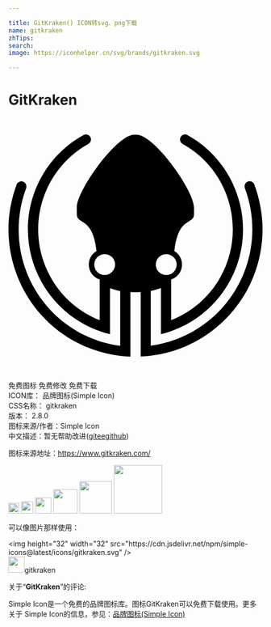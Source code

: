 ```yaml
---

title: GitKraken() ICON转svg、png下载
name: gitkraken
zhTips: 
search: 
image: https://iconhelper.cn/svg/brands/gitkraken.svg

---
```


# GitKraken  <small style="font-size: 60%;font-weight: 100"></small>

<div id="svg" class="svg-wrap">
<svg role="img" viewBox="0 0 24 24" xmlns="http://www.w3.org/2000/svg"><title>GitKraken icon</title><path d="M 23.224627,6.2515925 C 23.132336,6.0010885 22.855463,5.8824285 22.604959,5.9747195 22.420377,6.0406415 22.301717,6.2252235 22.301717,6.4229905 22.301717,6.4757275 22.314902,6.5416495 22.328086,6.5943875 24.477146,12.303241 21.576574,18.671317 15.86772,20.820377 15.089839,21.110435 14.272405,21.321384 13.441787,21.426861 V 16.271751 C 13.771397,16.205829 14.087823,16.113539 14.404249,16.008063 V 20.345737 C 19.849415,19.014111 23.198258,13.529393 21.866631,8.0842275 21.194226,5.3286835 19.401145,2.9686715 16.909289,1.5974925 16.67197,1.4656485 16.381912,1.5579395 16.263253,1.7820745 16.131408,2.0193935 16.223699,2.3094505 16.447835,2.4281105 20.890984,4.8804125 22.499483,10.483792 20.047181,14.926942 19.018797,16.799129 17.35756,18.249416 15.366712,19.027295 V 15.19063 C 15.973195,14.992863 16.395097,14.439118 16.395097,13.793081 16.395097,13.265705 16.131408,12.791066 15.669954,12.527377 16.012749,9.2180875 17.528957,10.088259 17.528957,9.0335055 V 8.4138375 C 17.528957,6.8317075 13.863688,1.6765985 12.149714,1.5579395 12.096976,1.5579395 12.044238,1.5579395 11.991501,1.5579395 11.938763,1.5579395 11.886025,1.5579395 11.833287,1.5579395 10.119313,1.6765985 6.4540444,6.8317075 6.4540444,8.4138375 V 9.0335055 C 6.4540444,10.088259 7.9570684,9.2180875 8.3130474,12.527377 7.8647774,12.791066 7.5879044,13.265705 7.5879044,13.793081 7.5879044,14.439118 8.0098064,14.992863 8.6162894,15.19063 V 19.027295 C 3.9094514,17.168292 1.5889934,11.828603 3.4479964,7.1085795 4.2390614,5.1177325 5.6761634,3.4696795 7.5483514,2.4281105 7.7856704,2.2962665 7.8647774,2.0062095 7.7329334,1.7688895 7.6538264,1.6238615 7.4824294,1.5315705 7.3110314,1.5315705 7.2319254,1.5315705 7.1528184,1.5579395 7.0868964,1.5974925 2.1822924,4.3002985 0.38921136,10.470608 3.1052014,15.388396 4.4763814,17.880251 6.8363924,19.673332 9.5919364,20.345737 V 16.021248 C 9.9083624,16.126724 10.224788,16.219014 10.554399,16.284936 V 21.440044 C 4.5027504,20.635795 0.25736736,15.085155 1.0616164,9.0335055 1.1670924,8.2028865 1.3780424,7.3854525 1.6681004,6.6075715 1.7603904,6.3570675 1.6285464,6.0801955 1.3912274,5.9879045 1.1539074,5.8956135 0.86385036,6.0274575 0.77155936,6.2647775 V 6.2647775 C -1.5620826,12.474639 1.5758094,19.396459 7.7856704,21.716917 8.9854534,22.165188 10.237973,22.415691 11.516861,22.468429 V 16.377228 C 11.688259,16.390411 12.004685,16.390411 12.004685,16.390411 12.004685,16.390411 12.321111,16.390411 12.492509,16.377228 V 22.455246 C 19.124272,22.178373 24.266196,16.588179 23.989323,9.9564145 23.923401,8.7038945 23.672897,7.4513745 23.224627,6.2515925 Z M 14.206483,13.094307 C 14.588831,12.711959 15.208499,12.711959 15.604032,13.094307 15.98638,13.476655 15.98638,14.096322 15.604032,14.491856 15.221683,14.874204 14.602016,14.874204 14.206483,14.491856 14.021901,14.307274 13.916426,14.05677 13.916426,13.793081 13.916426,13.529393 14.021901,13.278889 14.206483,13.094307 Z M 9.7765184,14.491856 C 9.3941704,14.874204 8.7745024,14.874204 8.3921544,14.491856 8.3921544,14.491856 8.3921544,14.491856 8.3921544,14.491856 8.0098064,14.109507 8.0098064,13.476655 8.3921544,13.094307 8.7745024,12.711959 9.4073544,12.711959 9.7897024,13.094307 10.172051,13.48984 10.172051,14.109507 9.7765184,14.491856 Z"/></svg>
</div>
<detail full-name='gitkraken'></detail>

<div class="detail-page">
<p>
<span><span class="badge-success badge">免费图标</span> <span class="badge-success badge">免费修改</span>  <span class="badge-success badge">免费下载</span> </span>
<br/>
<span>
ICON库：
<span class="badge-secondary badge">品牌图标(Simple Icon)</span> 
</span>
<br/>
<span>
CSS名称：
<span class="badge-secondary badge">gitkraken</span> 
</span>

<br/>
<span>
版本：
<span class="badge-secondary badge">2.8.0</span> 
</span>
<br/>
<span>图标来源/作者：<span class="badge-light badge">Simple Icon</span></span> 
<br/>
<span class="zh-detail">中文描述：暂无<span class="help-link"><span>帮助改进</span>(<a href="https://gitee.com/liuwave/icon-helper/edit/master/json/brands/gitkraken.json" target="_blank" rel="noopener noreferrer">gitee</a><a href="https://github.com/liuwave/icon-helper/edit/master/json/brands/gitkraken.json" target="_blank" rel="noopener noreferrer">github</a></span>)</span><br/>
</p>
</div><div class="description description alert alert-light"><p>图标来源地址：<a href="https://www.gitkraken.com/" target="_blank" rel="noopener noreferrer">https://www.gitkraken.com/</a></p></div>
<div class="alert alert-dark">
<img height="21" width="21" src="https://cdn.jsdelivr.net/npm/simple-icons@latest/icons/gitkraken.svg" />
<img height="24" width="24" src="https://cdn.jsdelivr.net/npm/simple-icons@latest/icons/gitkraken.svg" />
<img height="32" width="32" src="https://cdn.jsdelivr.net/npm/simple-icons@latest/icons/gitkraken.svg" />
<img height="48" width="48" src="https://cdn.jsdelivr.net/npm/simple-icons@latest/icons/gitkraken.svg" />
<img height="64" width="64" src="https://cdn.jsdelivr.net/npm/simple-icons@latest/icons/gitkraken.svg" />
<img height="96" width="96" src="https://cdn.jsdelivr.net/npm/simple-icons@latest/icons/gitkraken.svg" />

</div>
<div>
  <p>可以像图片那样使用：    
  </p>
  <div class="alert alert-primary" style="font-size: 14px">
    &lt;img height="32" width="32" src="https://cdn.jsdelivr.net/npm/simple-icons@latest/icons/gitkraken.svg" /&gt;
    <copy-btn content='<img height="32" width="32" src="https://cdn.jsdelivr.net/npm/simple-icons@latest/icons/gitkraken.svg" />'></copy-btn>
  </div>
  <div class="alert alert-secondary">
    <img height="32" width="32" src="https://cdn.jsdelivr.net/npm/simple-icons@latest/icons/gitkraken.svg" />gitkraken
    <copy-btn content="gitkraken" btn-title="复制图标名称"></copy-btn>
  </div>
</div>
<div class="icon-detail__container">
<p>关于“<b>GitKraken</b>”的评论:</p>
</div>
<Vssue title="关于“GitKraken”的评论" />
<div><p>Simple Icon是一个免费的品牌图标库。图标GitKraken可以免费下载使用。更多关于  Simple Icon的信息，参见：<a target="_blank" href="https://iconhelper.cn/brands.html">品牌图标(Simple Icon)</a>
</p></div>
